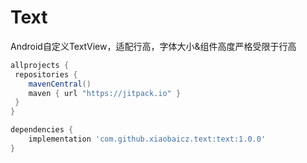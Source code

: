 # Text
Android自定义TextView，适配行高，字体大小&amp;组件高度严格受限于行高

~~~ groovy
allprojects {
 repositories {
    mavenCentral()
    maven { url "https://jitpack.io" }
 }
}
~~~

~~~ groovy
dependencies {
    implementation 'com.github.xiaobaicz.text:text:1.0.0'
}
~~~